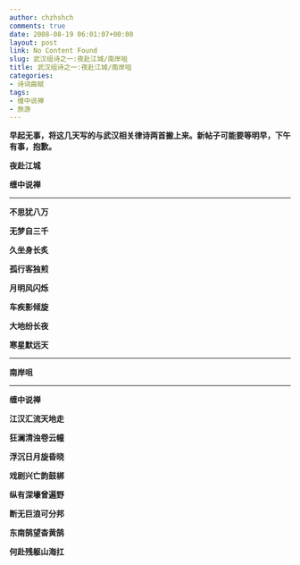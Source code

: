 ```yaml
---
author: chzhshch
comments: true
date: 2008-08-19 06:01:07+00:00
layout: post
link: No Content Found
slug: 武汉组诗之一:夜赴江城/南岸咀
title: 武汉组诗之一:夜赴江城/南岸咀
categories:
- 诗词曲赋
tags:
- 缠中说禅
- 旅游
---
```


			

**早起无事，将这几天写的与武汉相关律诗两首搬上来。新帖子可能要等明早，下午有事，抱歉。**

**夜赴江城**

**缠中说禅**

** **

**不思犹八万**

**无梦自三千**

**久坐身长炙**

**孤行客独煎**

**月明风闪烁**

**车疾影倾旋**

**大地纷长夜**

**寒星默远天**

** **

**南岸咀**

** **

**缠中说禅**

**江汉汇流天地走**

**狂澜清浊卷云幢**

**浮沉日月旋昏晓**

**戏剧兴亡韵鼓梆**

**纵有深壕曾遍野**

**断无巨浪可分邦**

**东南鹄望杳黄鹄**

**何赴残躯山海扛**

